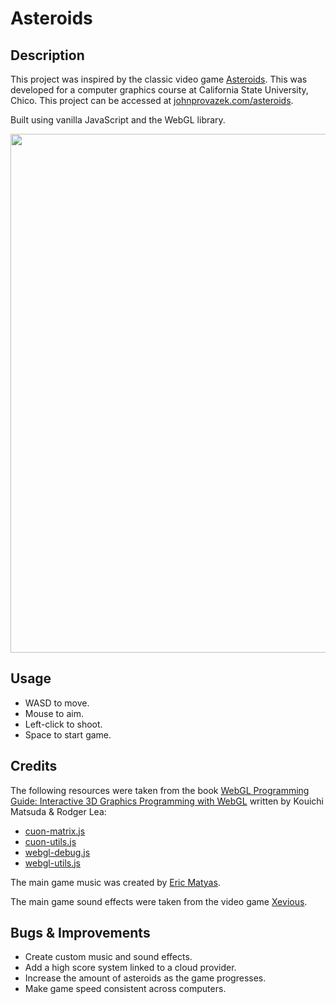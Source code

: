 # Asteroids

## Description

This project was inspired by the classic video game [Asteroids](<https://en.wikipedia.org/wiki/Asteroids_(video_game)>).
This was developed for a computer graphics course at California State University, Chico. This project can be accessed at [johnprovazek.com/asteroids](https://www.johnprovazek.com/asteroids).

Built using vanilla JavaScript and the WebGL library.

<div align="center">
  <picture>
    <img src="https://repository-images.githubusercontent.com/122114924/72ce3734-08ec-4266-8f8d-ee14bfcf8546" width="830px">
  </picture>
</div>

## Usage

- WASD to move.
- Mouse to aim.
- Left-click to shoot.
- Space to start game.

## Credits

The following resources were taken from the book [WebGL Programming
Guide: Interactive 3D Graphics Programming with WebGL](https://www.oreilly.com/library/view/webgl-programming-guide/9780133364903/) written by Kouichi Matsuda
& Rodger Lea:

- [cuon-matrix.js](./js/resources/cuon-matrix.js)
- [cuon-utils.js](./js/resources/cuon-utils.js)
- [webgl-debug.js](./js/resources/webgl-debug.js)
- [webgl-utils.js](./js/resources/webgl-utils.js)

The main game music was created by [Eric Matyas](https://soundimage.org/).

The main game sound effects were taken from the video game [Xevious](https://en.wikipedia.org/wiki/Xevious).

## Bugs & Improvements

- Create custom music and sound effects.
- Add a high score system linked to a cloud provider.
- Increase the amount of asteroids as the game progresses.
- Make game speed consistent across computers.
